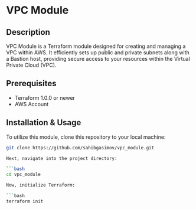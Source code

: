 # VPC Module

## Description

VPC Module is a Terraform module designed for creating and managing a VPC within AWS. It efficiently sets up public and private subnets along with a Bastion host, providing secure access to your resources within the Virtual Private Cloud (VPC).

## Prerequisites

- Terraform 1.0.0 or newer
- AWS Account

## Installation & Usage

To utilize this module, clone this repository to your local machine:

```bash
git clone https://github.com/sahibgasimov/vpc_module.git

Next, navigate into the project directory:

```bash
cd vpc_module

Now, initialize Terraform:

```bash
terraform init
